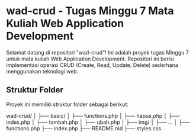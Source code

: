 # wad-crud - Tugas Minggu 7 Mata Kuliah Web Application Development

Selamat datang di repositori "wad-crud"! Ini adalah proyek tugas Minggu 7 untuk mata kuliah Web Application Development. Repositori ini berisi implementasi operasi CRUD (Create, Read, Update, Delete) sederhana menggunakan teknologi web.

## Struktur Folder

Proyek ini memiliki struktur folder sebagai berikut:

wad-crud/
│
├── basic/
│ ├── functions.php
│ ├── hapus.php
│ ├── index.php
│ ├── tambah.php
│ ├── ubah.php
│
├── img/
│ ├── ...
│
├── functions.php
├── index.php
├── README.md
├── styles.css
